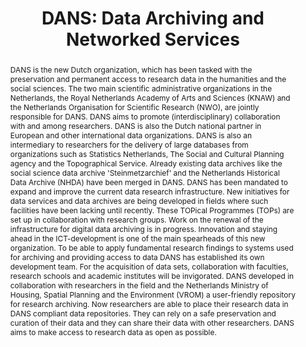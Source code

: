---
abstract: DANS is the new Dutch organization, which has been tasked with the preservation
  and permanent access to research data in the humanities and the social sciences.
  The two main scientific administrative organizations in the Netherlands, the Royal
  Netherlands Academy of Arts and Sciences (KNAW) and the Netherlands Organisation
  for Scientific Research (NWO), are jointly responsible for DANS. DANS aims to promote
  (interdisciplinary) collaboration with and among researchers. DANS is also the Dutch
  national partner in European and other international data organizations. DANS is
  also an intermediary to researchers for the delivery of large databases from organizations
  such as Statistics Netherlands, The Social and Cultural Planning agency and the
  Topographical Service. Already existing data archives like the social science data
  archive 'Steinmetzarchief' and the Netherlands Historical Data Archive (NHDA) have
  been merged in DANS. DANS has been mandated to expand and improve the current data
  research infrastructure. New initiatives for data services and data archives are
  being developed in fields where such facilities have been lacking until recently.
  These TOPical Programmes (TOPs) are set up in collaboration with research groups.
  Work on the renewal of the infrastructure for digital data archiving is in progress.
  Innovation and staying ahead in the ICT-development is one of the main spearheads
  of this new organization. To be able to apply fundamental research findings to systems
  used for archiving and providing access to data DANS has established its own development
  team. For the acquisition of data sets, collaboration with faculties, research schools
  and academic institutes will be invigorated. DANS developed in collaboration with
  researchers in the field and the Netherlands Ministry of Housing, Spatial Planning
  and the Environment (VROM) a user-friendly repository for research archiving. Now
  researchers are able to place their research data in DANS compliant data repositories.
  They can rely on a safe preservation and curation of their data and they can share
  their data with other researchers. DANS aims to make access to research data as
  open as possible.
creators:
- van Horik , René
date: null
document_url: https://services.phaidra.univie.ac.at/api/object/o:294555/download
grand_parent: iPRES
institutions: []
keywords:
- ithaca
landing_page_url: https://phaidra.univie.ac.at/o:294555
language: eng
layout: publication
license: CC BY-SA 3.0 AT
notes_url: null
parent: iPRES 2006
publication_type: presentation
size: 424644
slides_url: null
source_name: iPRES
stream_url: null
title: 'DANS: Data Archiving and Networked Services'
year: 2006
---